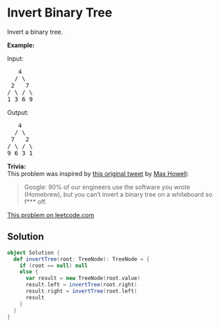 # Invert Binary Tree

<p>Invert a binary tree.</p>

<p><strong>Example:</strong></p>

<p>Input:</p>

<pre>
   4
  / \
 2   7
/ \ / \
1 3 6 9
</pre>

<p>Output:</p>

<pre>
   4
  / \
 7   2
/ \ / \
9 6 3 1
</pre>

<p>
<strong>Trivia:</strong><br/> This problem was inspired by
<a href="https://twitter.com/mxcl/status/608682016205344768" target="_blank">
this original tweet</a> by <a href="https://twitter.com/mxcl" target="_blank">
Max Howell</a>:
</p>

<blockquote>
Google: 90% of our engineers use the software you wrote (Homebrew), but you
can&rsquo;t invert a binary tree on a whiteboard so f*** off.
</blockquote>

[This problem on leetcode.com](https://leetcode.com/problems/invert-binary-tree/)

## Solution

```scala
object Solution {
  def invertTree(root: TreeNode): TreeNode = {
    if (root == null) null
    else {
      var result = new TreeNode(root.value)
      result.left = invertTree(root.right)
      result.right = invertTree(root.left)
      result
    }
  }
}
```
